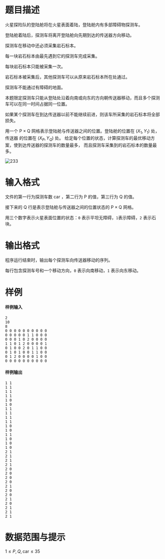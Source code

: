 
# 题目描述

火星探险队的登陆舱将在火星表面着陆，登陆舱内有多部障碍物探测车。

登陆舱着陆后，探测车将离开登陆舱向先期到达的传送器方向移动。

探测车在移动中还必须采集岩石标本。

每一块岩石标本由最先遇到它的探测车完成采集。

每块岩石标本只能被采集一次。

岩石标本被采集后，其他探测车可以从原来岩石标本所在处通过。

探测车不能通过有障碍的地面。

本题限定探测车只能从登陆处沿着向南或向东的方向朝传送器移动，而且多个探测车可以在同一时间占据同一位置。

如果某个探测车在到达传送器以前不能继续前进，则该车所采集的岩石标本将全部损失。

用一个 $\text{P}\times \text{Q}$ 网格表示登陆舱与传送器之间的位置。登陆舱的位置在 $(X_1,Y_1)$ 处，传送器 的位置在 $(X_P,Y_Q)$ 处。 给定每个位置的状态，计算探测车的最优移动方案，使到达传送器的探测车的数量最多， 而且探测车采集到的岩石标本的数量最多。

![233](/source/guoj/1050/img/aHR0cHM6Ly9ndW9qLmljdS9wcm9ibGVtLzEwNTAvaHR0cHM6Ly93d3cub2ouc3d1c3QuZWR1LmNuL3VwbG9hZC9pbWFnZS9wcm9ibGVtLzE3NTgucG5n.png)

# 输入格式

文件的第一行为探测车数 $\text{car}$ ，第二行为 $\text{P}$ 的值，第三行为 $\text{Q}$ 的值。

接下来的 $\text{Q}$ 行是表示登陆舱与传送器之间的位置状态的 $\text{P}\times \text{Q}$ 网格。

用三个数字表示火星表面位置的状态：`0` 表示平坦无障碍，`1`表示障碍，`2` 表示石块。

# 输出格式

程序运行结束时，输出每个探测车向传送器移动的序列。

每行包含探测车号和一个移动方向，`0` 表示向南移动，`1` 表示向东移动。

# 样例

#### 样例输入
```plain
2
10
8
0 0 0 0 0 0 0 0 0 0
0 0 0 0 0 1 1 0 0 0
0 0 0 1 0 2 0 0 0 0
1 1 0 1 2 0 0 0 0 1
0 1 0 0 2 0 1 1 0 0
0 1 0 1 0 0 1 1 0 0
0 1 2 0 0 0 0 1 0 0
0 0 0 0 0 0 0 0 0 0
```
#### 样例输出
```plain
1 1
1 1
1 1
1 1
1 0
1 0
1 1
1 1
1 1
1 1
1 0
1 0
1 1
1 0
1 0
1 0
2 1
2 1
2 1
2 1
2 0
2 0
2 0
2 0
2 1
2 0
2 0
2 1
2 0
2 1
2 1
2 1
```

# 数据范围与提示

$1\leq P,Q,\text{car}\leq 35$


